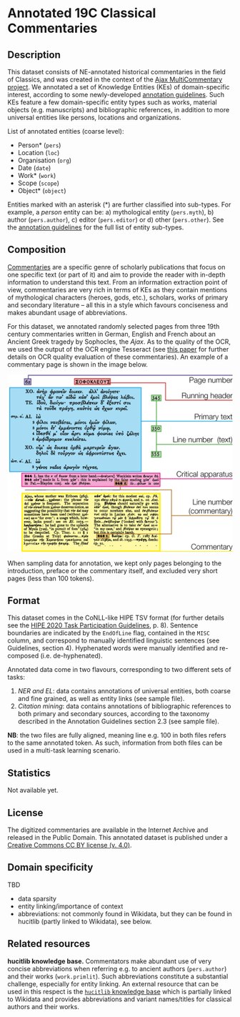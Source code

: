 # Annotated 19C Classical Commentaries

## Description

This dataset consists of NE-annotated historical commentaries in the field of Classics, and was created in the context of the [Ajax MultiCommentary project](https://mromanello.github.io/ajax-multi-commentary/). We annotated a set of Knowledge Entities (KEs) of domain-specific interest, according to some newly-developed [annotation guidelines](./annotation-guidelines-classics-KEs.pdf). Such KEs feature a few domain-specific entity types such as works, material objects (e.g. manuscripts) and bibliographic references, in addition to more universal entities like persons, locations and organizations.

List of annotated entities (coarse level):
- Person\* (`pers`)
- Location (`loc`)
- Organisation (`org`)
- Date (`date`)
- Work\* (`work`)
- Scope (`scope`)
- Object\* (`object`)

Entities marked with an asterisk (\*) are further classified into sub-types. For example, a *person* entity can be: a) mythological entity (`pers.myth`), b) author (`pers.author`), c) editor (`pers.editor`) or d) other (`pers.other`). See the [annotation guidelines](./annotation-guidelines-classics-KEs.pdf) for the full list of entity sub-types.

## Composition

[Commentaries](https://en.wikipedia.org/wiki/Commentary_(philology)) are a specific genre of scholarly publications that focus on one specific text (or part of it) and aim to provide the reader with in-depth information to understand this text. From an information extraction point of view, commentaries are very rich in terms of KEs as they contain mentions of mythological characters (heroes, gods, etc.), scholars, works of primary and secondary literature – all this in a style which favours conciseness and makes abundant usage of abbreviations.

For this dataset, we annotated randomly selected pages from three 19th century commentaries written in German, English and French about an Ancient Greek tragedy by Sophocles, the *Ajax*. As to the quality of the OCR, we used the output of the OCR engine Tesseract (see [this paper](https://arxiv.org/abs/2110.06817) for further details on OCR quality evaluation of these commentaries). An example of a commentary page is shown in the image below.

![](./commentary-layout-regions.png)

When sampling data for annotation, we kept only pages belonging to the introduction, preface or the commentary itself, and excluded very short pages (less than 100 tokens). 

## Format

This dataset comes in the CoNLL-like HIPE TSV format (for further details see the [HIPE 2020 Task Participation Guidelines](https://doi.org/10.5281/zenodo.3677171), p. 8). Sentence boundaries are indicated by the `EndOfLine` flag, contained in the `MISC` column, and correspond to manually identified linguistic sentences (see Guidelines, section 4). Hyphenated words were manually identified and re-composed (i.e. de-hyphenated).

Annotated data come in two flavours, corresponding to two different sets of tasks: 
1) *NER and EL*: data contains annotations of universal entities, both coarse and fine grained, as well as entity links (see sample file).
2) *Citation mining*: data contains annotations of bibliographic references to both primary and secondary sources, according to the taxonomy described in the Annotation Guidelines section 2.3 (see sample file). 

**NB**: the two files are fully aligned, meaning line e.g. 100 in both files refers to the same annotated token. As such, information from both files can be used in a multi-task learning scenario. 

## Statistics

Not available yet. 

## License

The digitized commentaries are available in the Internet Archive and released in the Public Domain. This annotated dataset is published under a [Creative Commons CC BY license (v. 4.0)](https://creativecommons.org/licenses/by/4.0/). 

## Domain specificity

TBD

- data sparsity
- entity linking/importance of context
- abbreviations: not commonly found in Wikidata, but they can be found in hucitlib (partly linked to Wikidata), see below. 

## Related resources

**hucitlib knowledge base.** Commentators make abundant use of very concise abbreviations when referring e.g. to ancient authors (`pers.author`) and their works (`work.primlit`). Such abbreviations constitute a substantial challenge, especially for entity linking. An external resource that can be used in this respect is the [`hucitlib` knowledge base](https://hucitlib.readthedocs.io/) which is partially linked to Wikidata and provides abbreviations and variant names/titles for classical authors and their works.  